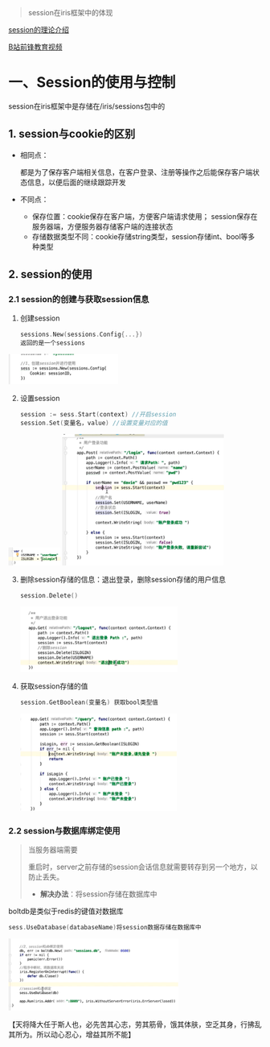 

> session在iris框架中的体现

[session的理论介绍](https://www.cnblogs.com/wenxuehai/p/12061301.html#autoid-h2-0-0-0)

[B站前锋教育视频](https://www.bilibili.com/video/BV1UT4y137dS?p=7&vd_source=47272764e1eb400edc65776bfe6a48af)





# 一、Session的使用与控制

session在iris框架中是存储在/iris/sessions包中的

## 1. session与cookie的区别

- 相同点：

  都是为了保存客户端相关信息，在客户登录、注册等操作之后能保存客户端状态信息，以便后面的继续跟踪开发

- 不同点：

  - 保存位置：cookie保存在客户端，方便客户端请求使用； session保存在服务器端，方便服务器存储客户端的连接状态
  - 存储数据类型不同：cookie存储string类型，session存储int、bool等多种类型

  

## 2. session的使用

### 2.1 session的创建与获取session信息

1. 创建session

   ```go
   sessions.New(sessions.Config{...})
   返回的是一个sessions
   ```

   

<img src="pic/session课堂笔记.assets/image-20221023121259359.png" alt="image-20221023121259359" style="zoom:33%;" />

2. 设置session

   ```go
   session := sess.Start(context) //开启session
   session.Set(变量名，value) //设置变量对应的值
   ```

   

<img src="pic/session课堂笔记.assets/image-20221023121245523.png" alt="image-20221023121245523" style="zoom:25%;" />

<img src="pic/session课堂笔记.assets/image-20221023121213685.png" alt="image-20221023121213685" style="zoom:33%;" />

3. 删除session存储的信息：退出登录，删除session存储的用户信息

   ```go
   session.Delete()
   ```

   

   <img src="pic/session课堂笔记.assets/image-20221023121625742.png" alt="image-20221023121625742" style="zoom:33%;" />

4. 获取session存储的值

   ```go
   session.GetBoolean(变量名) 获取bool类型值
   ```

   <img src="pic/session课堂笔记.assets/image-20221023121929594.png" alt="image-20221023121929594" style="zoom:33%;" />



### 2.2 session与数据库绑定使用

> 当服务器端需要
>
> 重启时，server之前存储的session会话信息就需要转存到另一个地方，以防止丢失。
>
> - **解决办法**：将session存储在数据库中

boltdb是类似于redis的键值对数据库

```go
sess.UseDatabase(databaseName)将session数据存储在数据库中
```

<img src="pic/session课堂笔记.assets/image-20221023123527746.png" alt="image-20221023123527746" style="zoom:33%;" />

















【天将降大任于斯人也，必先苦其心志，劳其筋骨，饿其体肤，空乏其身，行拂乱其所为。所以动心忍心，增益其所不能】







